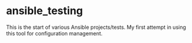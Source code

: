 ﻿# ansible_testing

This is the start of various Ansible projects/tests. 
My first attempt in using this tool for configuration management. 
